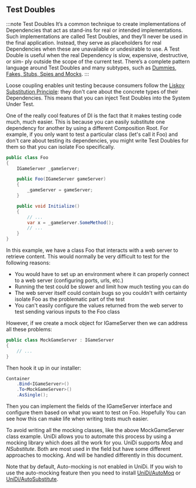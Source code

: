 ## Test Doubles

:::note Test Doubles
It’s a common technique to create implementations of Dependencies that act as stand-ins for real or intended implementations. Such implementations are called Test Doubles, and they’ll never be used in the final application. Instead, they serve as placeholders for real Dependencies when these are unavailable or undesirable to use.
A Test Double is useful when the real Dependency is slow, expensive, destructive, or sim- ply outside the scope of the current test. There’s a complete pattern language around Test Doubles and many subtypes, such as [Dummies, Fakes, Stubs, Spies and Mocks](https://martinfowler.com/articles/mocksArentStubs.html#TheDifferenceBetweenMocksAndStubs).
:::

Loose coupling enables unit testing because consumers follow the [Liskov Substitution Principle](https://medium.com/hackernoon/liskov-substitution-principle-a982551d584a): they don't care about the concrete types of their Dependencies. This means that you can inject Test Doubles into the System Under Test.

One of the really cool features of DI is the fact that it makes testing code much, much easier.  This is because you can easily substitute one dependency for another by using a different Composition Root. For example, if you only want to test a particular class (let's call it Foo) and don't care about testing its dependencies, you might write Test Doubles for them so that you can isolate Foo specifically.

```csharp
public class Foo
{
    IGameServer _gameServer;

    public Foo(IGameServer gameServer)
    {
        _gameServer = gameServer;
    }

    public void Initialize()
    {
        // ...
        var x = _gameServer.SomeMethod();
        // ...
    }
}
```

In this example, we have a class Foo that interacts with a web server to retrieve content.  This would normally be very difficult to test for the following reasons:

* You would have to set up an environment where it can properly connect to a web server (configuring ports, urls, etc.)
* Running the test could be slower and limit how much testing you can do
* The web server itself could contain bugs so you couldn't with certainty isolate Foo as the problematic part of the test
* You can't easily configure the values returned from the web server to test sending various inputs to the Foo class

However, if we create a mock object for IGameServer then we can address all these problems:

```csharp
public class MockGameServer : IGameServer
{
    // ...
}
```

Then hook it up in our installer:

```csharp
Container
    .Bind<IGameServer>()
    .To<MockGameServer>()
    .AsSingle();
```

Then you can implement the fields of the IGameServer interface and configure them based on what you want to test on Foo. Hopefully You can see how this can make life when writing tests much easier.

To avoid writing all the mocking classes, like the above MockGameServer class example. UniDi allows you to automate this process by using a mocking library which does all the work for you. UniDi supports *Moq* and *NSubstitute*. Both are most used in the field but have some different approaches to mocking. And will be handled differently in this document.

Note that by default, Auto-mocking is not enabled in UniDi.  If you wish to use the auto-mocking feature then you need to install [UniDi/AutoMoq](#TODO) or [UniDi/AutoSubstitute](#TODO). 

